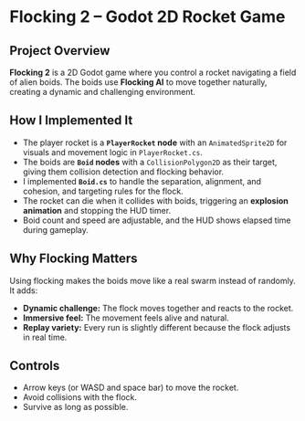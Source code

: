 # Flocking 2 – Godot 2D Rocket Game

## Project Overview
**Flocking 2** is a 2D Godot game where you control a rocket navigating a field of alien boids. The boids use **Flocking AI** to move together naturally, creating a dynamic and challenging environment.

## How I Implemented It
- The player rocket is a **`PlayerRocket` node** with an `AnimatedSprite2D` for visuals and movement logic in `PlayerRocket.cs`.  
- The boids are **`Boid` nodes** with a `CollisionPolygon2D` as their target, giving them collision detection and flocking behavior.  
- I implemented **`Boid.cs`** to handle the separation, alignment, and cohesion, and targeting rules for the flock.  
- The rocket can die when it collides with boids, triggering an **explosion animation** and stopping the HUD timer.  
- Boid count and speed are adjustable, and the HUD shows elapsed time during gameplay.

## Why Flocking Matters
Using flocking makes the boids move like a real swarm instead of randomly. It adds:
- **Dynamic challenge:** The flock moves together and reacts to the rocket.  
- **Immersive feel:** The movement feels alive and natural.  
- **Replay variety:** Every run is slightly different because the flock adjusts in real time.

## Controls
- Arrow keys (or WASD and space bar) to move the rocket.  
- Avoid collisions with the flock.  
- Survive as long as possible.
